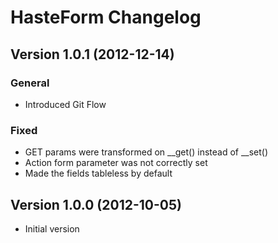 HasteForm Changelog
===================

Version 1.0.1 (2012-12-14)
------------------------------

### General
- Introduced Git Flow

### Fixed
- GET params were transformed on __get() instead of __set()
- Action form parameter was not correctly set
- Made the fields tableless by default

Version 1.0.0 (2012-10-05)
------------------------------

- Initial version